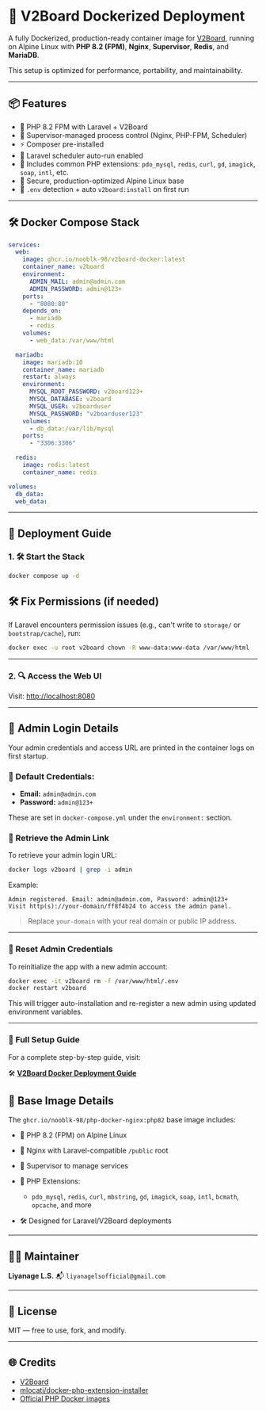 # 🚀 V2Board Dockerized Deployment

A fully Dockerized, production-ready container image for [V2Board](https://github.com/v2board/v2board), running on Alpine Linux with **PHP 8.2 (FPM)**, **Nginx**, **Supervisor**, **Redis**, and **MariaDB**.

This setup is optimized for performance, portability, and maintainability.

---

## 📦 Features

- 🐳 PHP 8.2 FPM with Laravel + V2Board
- 🔧 Supervisor-managed process control (Nginx, PHP-FPM, Scheduler)
- ⚡ Composer pre-installed
- 🔄 Laravel scheduler auto-run enabled
- 🧰 Includes common PHP extensions: `pdo_mysql`, `redis`, `curl`, `gd`, `imagick`, `soap`, `intl`, etc.
- 🔐 Secure, production-optimized Alpine Linux base
- 🧠 `.env` detection + auto `v2board:install` on first run

---

## 🛠 Docker Compose Stack

```yaml
services:
  web:
    image: ghcr.io/nooblk-98/v2board-docker:latest
    container_name: v2board
    environment:
      ADMIN_MAIL: admin@admin.com
      ADMIN_PASSWORD: admin@123+
    ports:
      - "8080:80"
    depends_on:
      - mariadb
      - redis
    volumes:
      - web_data:/var/www/html

  mariadb:
    image: mariadb:10
    container_name: mariadb
    restart: always
    environment:
      MYSQL_ROOT_PASSWORD: v2board123+
      MYSQL_DATABASE: v2board
      MYSQL_USER: v2boarduser
      MYSQL_PASSWORD: "v2boarduser123"
    volumes:
      - db_data:/var/lib/mysql
    ports:
      - "3306:3306"

  redis:
    image: redis:latest
    container_name: redis

volumes:
  db_data:
  web_data:
````

---

## 🚀 Deployment Guide

### 1. 🛠 Start the Stack

```bash
docker compose up -d
```

## 🛠 Fix Permissions (if needed)

If Laravel encounters permission issues (e.g., can't write to `storage/` or `bootstrap/cache`), run:

```bash
docker exec -u root v2board chown -R www-data:www-data /var/www/html
```

---

### 2. 🔍 Access the Web UI

Visit: [http://localhost:8080](http://localhost:8080)

---

## 🔐 Admin Login Details

Your admin credentials and access URL are printed in the container logs on first startup.

### 🧾 Default Credentials:

* **Email:** `admin@admin.com`
* **Password:** `admin@123+`

These are set in `docker-compose.yml` under the `environment:` section.

### 📜 Retrieve the Admin Link

To retrieve your admin login URL:

```bash
docker logs v2board | grep -i admin
```

Example:

```
Admin registered. Email: admin@admin.com, Password: admin@123+
Visit http(s)://your-domain/ff8f4b24 to access the admin panel.
```

> Replace `your-domain` with your real domain or public IP address.

---

### 🔁 Reset Admin Credentials

To reinitialize the app with a new admin account:

```bash
docker exec -it v2board rm -f /var/www/html/.env
docker restart v2board
```

This will trigger auto-installation and re-register a new admin using updated environment variables.

---

### 📘 Full Setup Guide

For a complete step-by-step guide, visit:

🛠 **[V2Board Docker Deployment Guide](https://www.itsnooblk.com/posts/v2board-docker/)**

## 🧩 Base Image Details

The `ghcr.io/nooblk-98/php-docker-nginx:php82` base image includes:

* 🧠 PHP 8.2 (FPM) on Alpine Linux
* 🚀 Nginx with Laravel-compatible `/public` root
* 🔁 Supervisor to manage services
* 🧰 PHP Extensions:

  * `pdo_mysql`, `redis`, `curl`, `mbstring`, `gd`, `imagick`, `soap`, `intl`, `bcmath`, `opcache`, and more
* 🛠 Designed for Laravel/V2Board deployments

---

## 👨‍💻 Maintainer

**Liyanage L.S.**
📬 `liyanagelsofficial@gmail.com`

---

## 📄 License

MIT — free to use, fork, and modify.

---

## 🌐 Credits

* [V2Board](https://github.com/v2board/v2board)
* [mlocati/docker-php-extension-installer](https://github.com/mlocati/docker-php-extension-installer)
* [Official PHP Docker images](https://hub.docker.com/_/php)
